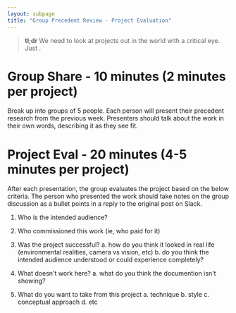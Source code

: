 ```yaml
---
layout: subpage
title: "Group Precedent Review - Project Evaluation"
---
```


> **tl;dr** We need to look at projects out in the world with a critical eye. Just .


# Group Share - 10 minutes (2 minutes per project)
Break up into groups of 5 people. Each person will present their precedent research from the previous week. Presenters should talk about the work in their own words, describing it as they see fit.

# Project Eval - 20 minutes (4-5 minutes per project)
After each presentation, the group evaluates the project based on the below criteria. The person who presented the work should take notes on the group discussion as a bullet points in a reply to the original post on Slack.

1. Who is the intended audience?

2. Who commissioned this work (ie, who paid for it)

3. Was the project successful?
	a. how do you think it looked in real life (environmental realities, camera vs vision, etc)
	b. do you think the intended audience understood or could experience completely?

4. What doesn't work here?
	a. what do you think the documention isn't showing?

5. What do you want to take from this project
	a. technique
	b. style
	c. conceptual approach
	d. etc

